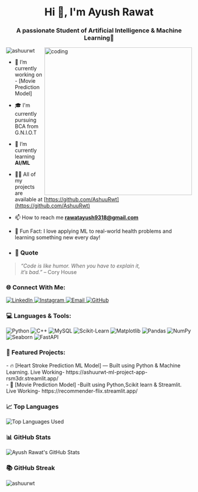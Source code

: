 <h1 align="center">Hi 👋, I'm Ayush Rawat</h1>
<h3 align="center">A passionate Student of Artificial Intelligence & Machine Learning🚀</h3>

<img align="right" alt="coding" width="400" src="https://user-images.githubusercontent.com/55389276/140866485-8fb1c876-9a8f-4d6a-98dc-08c4981eaf70.gif">

<p align="left"> <img src="https://komarev.com/ghpvc/?username=ashuurwt&label=Profile%20views&color=0e75b6&style=flat" alt="ashuurwt" /> </p>

- 🔭 I’m currently working on - [Movie Prediction Model]

- 🎓 I'm currently pursuing BCA from G.N.I.O.T

- 🌱 I’m currently learning **AI/ML**

- 👨‍💻 All of my projects are available at [https://github.com/AshuuRwt](https://github.com/AshuuRwt)

- 📫 How to reach me **rawatayush9318@gmail.com**
  
- 🧠 Fun Fact: I love applying ML to real-world health problems and learning something new every day!

- <h3>💬 Quote</h3>

<blockquote>
  <p style="margin: 0; padding: 0;">
    <em>“Code is like humor. When you have to explain it,<br>
    it’s bad.”</em> – Cory House
  </p>
</blockquote>

<h3>🌐 Connect With Me:</h3>

<p>
  <a href="http://www.linkedin.com/in/rawatayushh" target="_blank">
    <img src="https://img.shields.io/badge/LinkedIn-0077B5?style=for-the-badge&logo=linkedin&logoColor=white" alt="LinkedIn" />
  </a>

  <a href="https://instagram.com/ashuux_._" target="_blank">
    <img src="https://img.shields.io/badge/Instagram-E4405F?style=for-the-badge&logo=instagram&logoColor=white" alt="Instagram" />
  </a>

  <a href="mailto:rawatayush9318@gmail.com">
    <img src="https://img.shields.io/badge/Gmail-D14836?style=for-the-badge&logo=gmail&logoColor=white" alt="Email" />
  </a>
  <a href="https://github.com/AshuuRwt" target="_blank">
  <img src="https://img.shields.io/badge/GitHub-181717?style=for-the-badge&logo=github&logoColor=white" alt="GitHub" />
</a>
</p>


<h3>💻 Languages & Tools:</h3>

<p>
  <img src="https://img.shields.io/badge/Python-3776AB?style=for-the-badge&logo=python&logoColor=white" alt="Python" />
  <img src="https://img.shields.io/badge/C++-00599C?style=for-the-badge&logo=c%2B%2B&logoColor=white" alt="C++" />
  <img src="https://img.shields.io/badge/MySQL-4479A1?style=for-the-badge&logo=mysql&logoColor=white" alt="MySQL" />
  <img src="https://img.shields.io/badge/scikit--learn-F7931E?style=for-the-badge&logo=scikit-learn&logoColor=white" alt="Scikit-Learn" />
  <img src="https://img.shields.io/badge/Matplotlib-11557C?style=for-the-badge&logo=matplotlib&logoColor=white" alt="Matplotlib" />
  <img src="https://img.shields.io/badge/Pandas-150458?style=for-the-badge&logo=pandas&logoColor=white" alt="Pandas" />
  <img src="https://img.shields.io/badge/Numpy-013243?style=for-the-badge&logo=numpy&logoColor=white" alt="NumPy" />
  <img src="https://img.shields.io/badge/Seaborn-76B900?style=for-the-badge&logo=seaborn&logoColor=white" alt="Seaborn" />
  <img src="https://img.shields.io/badge/FastAPI-005571?style=for-the-badge&logo=fastapi&logoColor=white" alt="FastAPI" />
</p>

<h3>📂 Featured Projects:</h3>
- 🔥 [Heart Stroke Prediction ML Model] — Built using Python & Machine Learning. Live Working- https://ashuurwt-ml-project-app-rsm3dr.streamlit.app/ <br>
- 🚀 [Movie Prediction Model] -Built using Python,Scikit learn & Streamlit. Live Working- https://recommender-flix.streamlit.app/

<h3>📈 Top Languages</h3>

<p>
  <img src="https://github-readme-stats.vercel.app/api/top-langs/?username=AshuuRwt&theme=tokyonight" alt="Top Languages Used" />
</p>


  <h3>📊 GitHub Stats</h3>

<p>
  <img src="https://github-readme-stats.vercel.app/api?username=Ashuurwt&show_icons=true&theme=tokyonight" alt="Ayush Rawat's GitHub Stats" />
</p>

  <!-- GitHub Stats -->
  
  <h3>📚 GitHub Streak</h3>

<p><img align="left" src="https://github-readme-streak-stats.herokuapp.com/?user=ashuurwt&theme=tokyonight" alt="ashuurwt" /></p>

